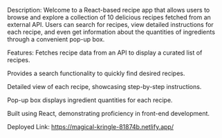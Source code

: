 Description:
Welcome to a React-based recipe app that allows users to browse and explore a collection of 10 delicious recipes fetched from an external API. Users can search for recipes, view detailed instructions for each recipe, and even get information about the quantities of ingredients through a convenient pop-up box.


Features:
Fetches recipe data from an API to display a curated list of recipes.

Provides a search functionality to quickly find desired recipes.

Detailed view of each recipe, showcasing step-by-step instructions.

Pop-up box displays ingredient quantities for each recipe.

Built using React, demonstrating proficiency in front-end development.


Deployed Link:
https://magical-kringle-81874b.netlify.app/
